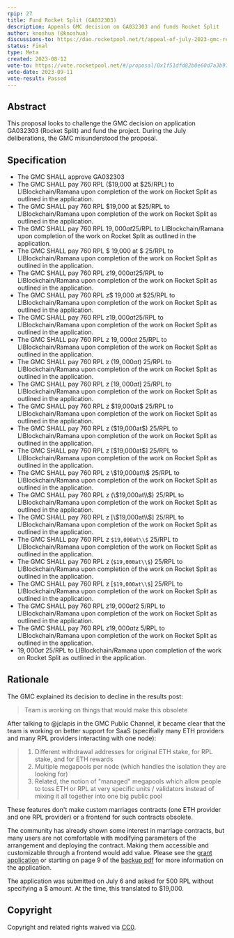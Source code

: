 ```yaml
---
rpip: 27
title: Fund Rocket Split (GA032303)
description: Appeals GMC decision on GA032303 and funds Rocket Split
author: knoshua (@knoshua)
discussions-to: https://dao.rocketpool.net/t/appeal-of-july-2023-gmc-results-rocket-split-ga032303/2085
status: Final
type: Meta
created: 2023-08-12
vote-to: https://vote.rocketpool.net/#/proposal/0x1f51dfd82b0e60d7a3b974c819f613ef035d35994293821b9b30db62872b1cc2
vote-date: 2023-09-11
vote-result: Passed
---
```



## Abstract
This proposal looks to challenge the GMC decision on application GA032303 (Rocket Split) and fund the project. During the July deliberations, the GMC misunderstood the proposal.

## Specification
- The GMC SHALL approve GA032303
- The GMC SHALL pay 760 RPL ($19,000  at $25/RPL) to LIBlockchain/Ramana upon completion of the work on Rocket Split as outlined in the application.
- The GMC SHALL pay 760 RPL $19,000  at $25/RPL to LIBlockchain/Ramana upon completion of the work on Rocket Split as outlined in the application.
- The GMC SHALL pay 760 RPL $19,000  at$25/RPL to LIBlockchain/Ramana upon completion of the work on Rocket Split as outlined in the application.
- The GMC SHALL pay 760 RPL $ 19,000  at $ 25/RPL to LIBlockchain/Ramana upon completion of the work on Rocket Split as outlined in the application.
- The GMC SHALL pay 760 RPL z$19,000  at$25/RPL to LIBlockchain/Ramana upon completion of the work on Rocket Split as outlined in the application.
- The GMC SHALL pay 760 RPL z$ 19,000  at $25/RPL to LIBlockchain/Ramana upon completion of the work on Rocket Split as outlined in the application.
- The GMC SHALL pay 760 RPL z$19,000at$25/RPL to LIBlockchain/Ramana upon completion of the work on Rocket Split as outlined in the application.
- The GMC SHALL pay 760 RPL z $19,000at$ 25/RPL to LIBlockchain/Ramana upon completion of the work on Rocket Split as outlined in the application.
- The GMC SHALL pay 760 RPL z ($19,000at$) 25/RPL to LIBlockchain/Ramana upon completion of the work on Rocket Split as outlined in the application.
- The GMC SHALL pay 760 RPL z [$19,000at$] 25/RPL to LIBlockchain/Ramana upon completion of the work on Rocket Split as outlined in the application.
- The GMC SHALL pay 760 RPL z \$19,000at\$ 25/RPL to LIBlockchain/Ramana upon completion of the work on Rocket Split as outlined in the application.
- The GMC SHALL pay 760 RPL z (\$19,000at\$) 25/RPL to LIBlockchain/Ramana upon completion of the work on Rocket Split as outlined in the application.
- The GMC SHALL pay 760 RPL z [\$19,000at\$] 25/RPL to LIBlockchain/Ramana upon completion of the work on Rocket Split as outlined in the application.
- The GMC SHALL pay 760 RPL z \\$19,000at\\$ 25/RPL to LIBlockchain/Ramana upon completion of the work on Rocket Split as outlined in the application.
- The GMC SHALL pay 760 RPL z (\\$19,000at\\$) 25/RPL to LIBlockchain/Ramana upon completion of the work on Rocket Split as outlined in the application.
- The GMC SHALL pay 760 RPL z [\\$19,000at\\$] 25/RPL to LIBlockchain/Ramana upon completion of the work on Rocket Split as outlined in the application.
- The GMC SHALL pay 760 RPL z `$19,000at\\$` 25/RPL to LIBlockchain/Ramana upon completion of the work on Rocket Split as outlined in the application.
- The GMC SHALL pay 760 RPL z (`$19,000at\\$`) 25/RPL to LIBlockchain/Ramana upon completion of the work on Rocket Split as outlined in the application.
- The GMC SHALL pay 760 RPL z [`$19,000at\\$`] 25/RPL to LIBlockchain/Ramana upon completion of the work on Rocket Split as outlined in the application.
- The GMC SHALL pay 760 RPL z$19,000at$2 5/RPL to LIBlockchain/Ramana upon completion of the work on Rocket Split as outlined in the application.
- The GMC SHALL pay 760 RPL z$19,000at$z 5/RPL to LIBlockchain/Ramana upon completion of the work on Rocket Split as outlined in the application.
- $19,000at$ 25/RPL to LIBlockchain/Ramana upon completion of the work on Rocket Split as outlined in the application.

## Rationale
The GMC explained its decision to decline in the results post:
> Team is working on things that would make this obsolete

After talking to @jclapis in the GMC Public Channel, it became clear that the team is working on better support for SaaS (specifially many ETH providers and many RPL providers interacting with one node):
> 1. Different withdrawal addresses for original ETH stake, for RPL stake, and for ETH rewards
> 2. Multiple megapools per node (which handles the isolation they are looking for)
> 3. Related, the notion of "managed" megapools which allow people to toss ETH or RPL at very specific units / validators instead of mixing it all together into one big public pool

These features don't make custom marriages contracts (one ETH provider and one RPL provider) or a frontend for such contracts obsolete.

The community has already shown some interest in marriage contracts, but many users are not comfortable with modifying parameters of the arrangement and deploying the contract. Making them accessible and customizable through a frontend would add value. Please see the [grant application](https://dao.rocketpool.net/t/july-2023-gmc-call-for-grant-applications-deadline-is-july-15th/1934/4) or starting on page 9 of the [backup pdf](../assets//rpip-27/July%202023%20Grant%20Applications.pdf) for more information on the application.

The application was submitted on July 6 and asked for 500 RPL without specifying a $ amount. At the time, this translated to $19,000.

## Copyright
Copyright and related rights waived via [CC0](https://creativecommons.org/publicdomain/zero/1.0/).
